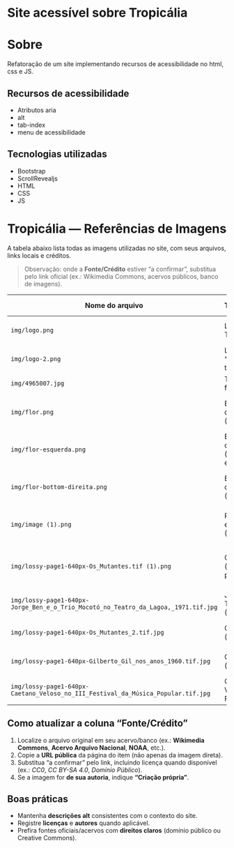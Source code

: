 # Site acessível sobre Tropicália
# Sobre
Refatoração de um site implementando recursos de acessibilidade no html, css e JS.
## Recursos de acessibilidade
- Atributos aria
- alt
- tab-index
- menu de acessibilidade
## Tecnologias utilizadas
- Bootstrap
- ScrollRevealjs
- HTML
- CSS
- JS

# Tropicália — Referências de Imagens

A tabela abaixo lista todas as imagens utilizadas no site, com seus arquivos, links locais e créditos.  
> Observação: onde a **Fonte/Crédito** estiver “a confirmar”, substitua pelo link oficial (ex.: Wikimedia Commons, acervos públicos, banco de imagens).

| Nome do arquivo | Título/Assunto | Link (arquivo) | Fonte/Crédito | Descrição/Texto alternativo |
|---|---|---|---|---|
| `img/logo.png` | Logomarca Tropicália | `img/logo.png` | a confirmar (criação própria/fornecedor) | Logomarca do site Tropicália |
| `img/logo-2.png` | Logotipo “Tropicália” tipografia retrô | `img/logo-2.png` | a confirmar (criação própria/fornecedor) | “Tropicália” em tipografia retrô |
| `img/4965007.jpg` | Textura/arte de fundo | `img/4965007.jpg` | a confirmar (banco de imagens) | Background com estética tropical |
| `img/flor.png` | Elemento floral decorativo (topo direita) | `img/flor.png` | a confirmar (criação própria/banco de imagens) | Ilustração de flor estilizada |
| `img/flor-esquerda.png` | Elemento floral decorativo (base esquerda) | `img/flor-esquerda.png` | a confirmar (criação própria/banco de imagens) | Ilustração de flor estilizada |
| `img/flor-bottom-direita.png` | Elemento floral decorativo (fundo galeria) | `img/flor-bottom-direita.png` | a confirmar (criação própria/banco de imagens) | Ilustração de flor estilizada |
| `img/image (1).png` | Retrato estilizado (Tropicalismo) | `img/image (1).png` | a confirmar (criação própria/banco de imagens) | Retrato/ilustração estilizada associada ao Tropicalismo |
| `img/lossy-page1-640px-Os_Mutantes.tif (1).png` | Os Mutantes (acervo público) | `img/lossy-page1-640px-Os_Mutantes.tif (1).png` | **CC0 Domínio Público / Acervo Arquivo Nacional** (link a confirmar) | Grupo musical Os Mutantes; três pessoas cantando em dois microfones |
| `img/lossy-page1-640px-Jorge_Ben_e_o_Trio_Mocotó_no_Teatro_da_Lagoa,_1971.tif.jpg` | Jorge Ben e Trio Mocotó (1971) | `img/lossy-page1-640px-Jorge_Ben_e_o_Trio_Mocotó_no_Teatro_da_Lagoa,_1971.tif.jpg` | a confirmar (provável Wikimedia/Acervo) | Jorge Ben e Trio Mocotó no Teatro da Lagoa (1971) |
| `img/lossy-page1-640px-Os_Mutantes_2.tif.jpg` | Os Mutantes (foto histórica) | `img/lossy-page1-640px-Os_Mutantes_2.tif.jpg` | a confirmar (provável Wikimedia/Acervo) | Os Mutantes em apresentação (anos 60) |
| `img/lossy-page1-640px-Gilberto_Gil_nos_anos_1960.tif.jpg` | Gilberto Gil (anos 1960) | `img/lossy-page1-640px-Gilberto_Gil_nos_anos_1960.tif.jpg` | a confirmar (provável Wikimedia/Acervo) | Retrato de Gilberto Gil na década de 1960 |
| `img/lossy-page1-640px-Caetano_Veloso_no_III_Festival_da_Música_Popular.tif.jpg` | Caetano Veloso (III FMP) | `img/lossy-page1-640px-Caetano_Veloso_no_III_Festival_da_Música_Popular.tif.jpg` | a confirmar (provável Wikimedia/Acervo) | Caetano Veloso no III Festival da Música Popular |

## Como atualizar a coluna “Fonte/Crédito”
1. Localize o arquivo original em seu acervo/banco (ex.: **Wikimedia Commons**, **Acervo Arquivo Nacional**, **NOAA**, etc.).
2. Copie a **URL pública** da página do item (não apenas da imagem direta).
3. Substitua “a confirmar” pelo link, incluindo licença quando disponível (ex.: *CC0*, *CC BY-SA 4.0*, *Domínio Público*).
4. Se a imagem for **de sua autoria**, indique **“Criação própria”**.

## Boas práticas
- Mantenha **descrições alt** consistentes com o contexto do site.
- Registre **licenças** e **autores** quando aplicável.
- Prefira fontes oficiais/acervos com **direitos claros** (domínio público ou Creative Commons).

